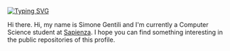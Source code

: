 <a href="https://git.io/typing-svg"><img src="https://readme-typing-svg.demolab.com?font=Fira+Code&pause=1000&color=4BF700&background=000000&center=true&vCenter=true&width=397&height=32&lines=Wake+up%2C+Neo..;Welcome+to+my+GitHub+page." alt="Typing SVG" /></a>

Hi there.
Hi, my name is Simone Gentili and I'm currently a Computer Science student at [Sapienza](https://it.wikipedia.org/wiki/Universit%C3%A0_degli_Studi_di_Roma_%22La_Sapienza%22).
I hope you can find something interesting in the public repositories of this profile.
